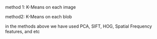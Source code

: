 method 1: K-Means on each image

method2: K-Means on each blob

in the methods above we have used PCA, SIFT, HOG, Spatial Frequency features, and etc

